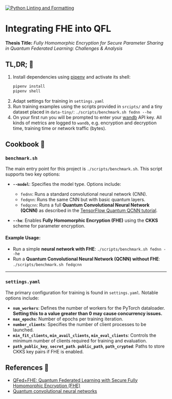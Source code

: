 [![Python Linting and Formatting](https://github.com/batcapricorn/qfl-playground/actions/workflows/qa.yml/badge.svg)](https://github.com/batcapricorn/qfl-playground/actions/workflows/qa.yml)

# Integrating FHE into QFL
**Thesis Title:** _Fully Homomorphic Encryption for Secure Parameter Sharing in Quantum Federated Learning: Challenges & Analysis_

## TL,DR; 🚀
1. Install dependencies using [pipenv](https://pipenv.pypa.io/en/latest/) and activate its shell:
    ```bash
    pipenv install
    pipenv shell
    ```
2. Adapt settings for training in `settings.yaml`
3. Run training examples using the scripts provided in `srcipts/` and a tiny dataset placed in `data-tiny/`: `./scripts/benchmark.sh fednn --he`
4. On your first run you will be prompted to enter your [wandb](https://wandb.ai/) API key. All kinds of metrics are logged to `wandb`, e.g. encryption and decryption time, training time or network traffic (bytes).

## Cookbook 🍳

### **`benchmark.sh`**  
The main entry point for this project is `./scripts/benchmark.sh`. This script supports two key options:  

- **`--model`**: Specifies the model type. Options include:  
  - `fednn`: Runs a standard convolutional neural network (CNN).  
  - `fedqnn`: Runs the same CNN but with basic quantum layers.  
  - `fedqcnn`: Runs a full **Quantum Convolutional Neural Network (QCNN)** as described in the [TensorFlow Quantum QCNN tutorial](https://www.tensorflow.org/quantum/tutorials/qcnn).  

- **`--he`**: Enables **Fully Homomorphic Encryption (FHE)** using the **CKKS** scheme for parameter encryption.  

#### **Example Usage:**  
- Run a simple **neural network with FHE**: `./scripts/benchmark.sh fednn --he`  
- Run a **Quantum Convolutional Neural Network (QCNN) without FHE**: `./scripts/benchmark.sh fedqcnn`

---

### **`settings.yaml`**  
The primary configuration for training is found in `settings.yaml`. Notable options include:  

- **`num_workers`**: Defines the number of workers for the PyTorch dataloader. **Setting this to a value greater than 0 may cause concurrency issues.**  
- **`max_epochs`**: Number of epochs per training iteration.  
- **`number_clients`**: Specifies the number of client processes to be launched.  
- **`min_fit_clients`, `min_avail_clients`, `min_eval_clients`**: Controls the minimum number of clients required for training and evaluation.  
- **`path_public_key`**, **`secret_path`**. **`public_path`**, **`path_crypted`**: Paths to store CKKS key pairs if FHE is enabled.


## References 📝
- [QFed+FHE: Quantum Federated Learning with Secure Fully Homomorphic Encryption (FHE)](https://github.com/elucidator8918/QFL-MLNCP-NeurIPS/tree/main)
- [Quantum convolutional neural networks](https://www.nature.com/articles/s41567-019-0648-8)